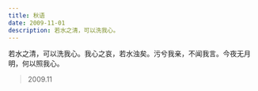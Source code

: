 ```yaml
---
title: 秋语
date: 2009-11-01
description: 若水之清，可以洗我心。
---
```


若水之清，可以洗我心。我心之哀，若水浊矣。污兮我亲，不闻我言。今夜无月明，何以照我心。

> 2009.11